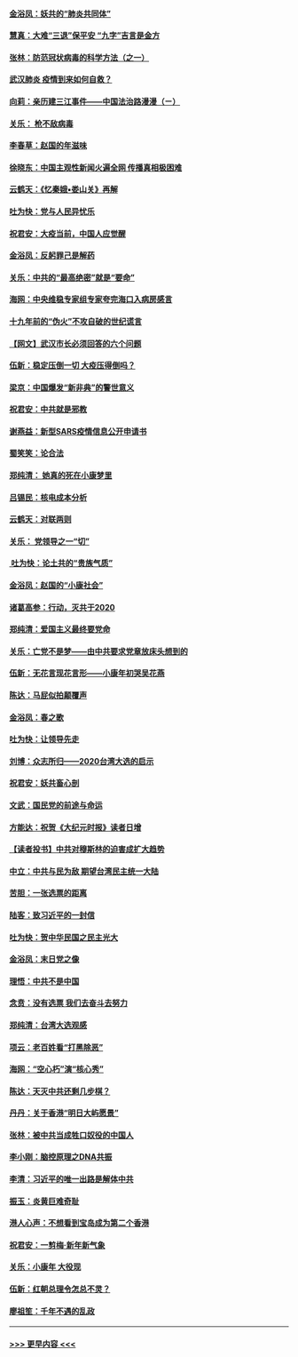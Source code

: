 #### [金浴凤：妖共的“肺炎共同体”](../pages/nsc993/n11829448.md?t=01300331) 
#### [慧真：大难“三退”保平安 “九字”吉言是金方](../pages/nsc993/n11829501.md?t=01300331) 
#### [张林：防范冠状病毒的科学方法（之一）](../pages/nsc993/n11828618.md?t=01300331) 
#### [武汉肺炎 疫情到来如何自救？](../pages/nsc993/n11827632.md?t=01300331) 
#### [向莉：亲历建三江事件——中国法治路漫漫（ㄧ）](../pages/nsc993/n11827190.md?t=01300331) 
#### [关乐： 枪不敌病毒](../pages/nsc993/n11826746.md?t=01300331) 
#### [李春草：赵国的年滋味](../pages/nsc993/n11826321.md?t=01300331) 
#### [徐晓东：中国主观性新闻火遍全网 传播真相极困难](../pages/nsc993/n11826508.md?t=01300331) 
#### [云鹤天：《忆秦娥▪娄山关》再解](../pages/nsc993/n11824682.md?t=01300331) 
#### [吐为快：党与人民异忧乐](../pages/nsc993/n11824660.md?t=01300331) 
#### [祝君安：大疫当前，中国人应觉醒](../pages/nsc993/n11821946.md?t=01300331) 
#### [金浴凤：反躬罪己是解药](../pages/nsc993/n11820280.md?t=01300331) 
#### [关乐：中共的“最高绝密”就是“要命”](../pages/nsc993/n11816946.md?t=01300331) 
#### [海网：中央维稳专家组专家夸完海口入病房感言](../pages/nsc993/n11815138.md?t=01300331) 
#### [十九年前的“伪火”不攻自破的世纪谎言](../pages/nsc993/n11813238.md?t=01300331) 
#### [【网文】武汉市长必须回答的六个问题](../pages/nsc993/n11813848.md?t=01300331) 
#### [伍新：稳定压倒一切 大疫压得倒吗？](../pages/nsc993/n11812634.md?t=01300331) 
#### [梁京：中国爆发“新非典”的警世意义](../pages/nsc993/n11812554.md?t=01300331) 
#### [祝君安：中共就是邪教](../pages/nsc993/n11812431.md?t=01300331) 
#### [谢燕益：新型SARS疫情信息公开申请书](../pages/nsc993/n11808840.md?t=01300331) 
#### [蜀笑笑：论合法](../pages/nsc993/n11808064.md?t=01300331) 
#### [郑纯清： 她真的死在小康梦里](../pages/nsc993/n11806623.md?t=01300331) 
#### [吕锡民：核电成本分析](../pages/nsc993/n11806284.md?t=01300331) 
#### [云鹤天：对联两则](../pages/nsc993/n11805957.md?t=01300331) 
#### [关乐： 党领导之一“切”](../pages/nsc993/n11804505.md?t=01300331) 
#### [ 吐为快：论土共的“贵族气质”](../pages/nsc993/n11804490.md?t=01300331) 
#### [金浴凤：赵国的“小康社会”](../pages/nsc993/n11804452.md?t=01300331) 
#### [诸葛高参：行动，灭共于2020](../pages/nsc993/n11804120.md?t=01300331) 
#### [郑纯清：爱国主义最终要党命](../pages/nsc993/n11802197.md?t=01300331) 
#### [关乐：亡党不是梦——由中共要求党章放床头想到的](../pages/nsc993/n11802156.md?t=01300331) 
#### [伍新：无花言现花言形——小康年初哭吴花燕](../pages/nsc993/n11800044.md?t=01300331) 
#### [陈达：马屁似拍颠覆声](../pages/nsc993/n11800010.md?t=01300331) 
#### [金浴凤：春之歌](../pages/nsc993/n11797687.md?t=01300331) 
#### [吐为快：让领导先走](../pages/nsc993/n11797512.md?t=01300331) 
#### [刘博：众志所归——2020台湾大选的启示](../pages/nsc993/n11796878.md?t=01300331) 
#### [祝君安：妖共畜心剖](../pages/nsc993/n11794273.md?t=01300331) 
#### [文武：国民党的前途与命运](../pages/nsc993/n11794198.md?t=01300331) 
#### [方能达：祝贺《大纪元时报》读者日增](../pages/nsc993/n11793807.md?t=01300331) 
#### [【读者投书】中共对穆斯林的迫害成扩大趋势](../pages/nsc993/n11791371.md?t=01300331) 
#### [中立：中共与民为敌 期望台湾民主统一大陆](../pages/nsc993/n11790392.md?t=01300331) 
#### [苦胆：一张选票的距离](../pages/nsc993/n11788914.md?t=01300331) 
#### [陆客：致习近平的一封信](../pages/nsc993/n11788867.md?t=01300331) 
#### [吐为快：贺中华民国之民主光大](../pages/nsc993/n11788618.md?t=01300331) 
#### [金浴凤：末日党之像](../pages/nsc993/n11787475.md?t=01300331) 
#### [理悟：中共不是中国](../pages/nsc993/n11787463.md?t=01300331) 
#### [念贲：没有选票  我们去奋斗去努力](../pages/nsc993/n11787398.md?t=01300331) 
#### [郑纯清：台湾大选观感](../pages/nsc993/n11786210.md?t=01300331) 
#### [项云：老百姓看“打黑除恶”](../pages/nsc993/n11785398.md?t=01300331) 
#### [海网：“空心朽”演“核心秀”](../pages/nsc993/n11783874.md?t=01300331) 
#### [陈达：天灭中共还剩几步棋？](../pages/nsc993/n11783719.md?t=01300331) 
#### [丹丹：关于香港“明日大屿愿景”](../pages/nsc993/n11783273.md?t=01300331) 
#### [张林：被中共当成牲口奴役的中国人](../pages/nsc993/n11782397.md?t=01300331) 
#### [李小刚：脑控原理之DNA共振](../pages/nsc993/n11780962.md?t=01300331) 
#### [李清：习近平的唯一出路是解体中共](../pages/nsc993/n11780866.md?t=01300331) 
#### [振玉：炎黄巨难奇耻](../pages/nsc993/n11779632.md?t=01300331) 
#### [港人心声：不想看到宝岛成为第二个香港](../pages/nsc993/n11778817.md?t=01300331) 
#### [祝君安：一剪梅‧新年新气象](../pages/nsc993/n11776340.md?t=01300331) 
#### [关乐：小康年 大役现](../pages/nsc993/n11774213.md?t=01300331) 
#### [伍新：红朝总理令怎总不灵？](../pages/nsc993/n11770813.md?t=01300331) 
#### [廖祖笙：千年不遇的乱政](../pages/nsc993/n11770373.md?t=01300331) 

----
#### [ >>> 更早内容 <<< ](../indexes/nsc993-earlier.md)

